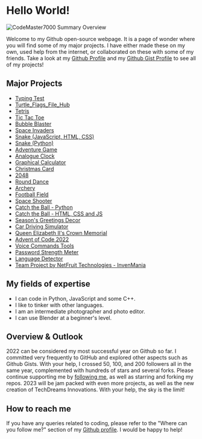 # Hello World!

![CodeMaster7000 Summary Overview](https://cr-ss-service.azurewebsites.net/api/ScreenShot?widget=summary&username=CodeMaster7000)

Welcome to my Github open-source webpage. It is a page of wonder where you will find some of my major projects. I have either made these on my own, used help from the internet, or collaborated on these with some of my friends. Take a look at my [Github Profile](https://github.com/CodeMaster7000) and my [Github Gist Profile](https://gist.github.com/CodeMaster7000) to see all of my projects!

## Major Projects
- [Typing Test](https://github.com/CodeMaster7000/Typing-Test)
- [Turtle_Flags_File_Hub](https://github.com/CodeMaster7000/Turtle_Flags_File_Hub)
- [Tetris](https://github.com/CodeMaster7000/Tetris)
- [Tic Tac Toe](https://github.com/CodeMaster7000/Tic-Tac-Toe)
- [Bubble Blaster](https://github.com/CodeMaster7000/Bubble-Blaster)
- [Space Invaders](https://github.com/CodeMaster7000/Pygame-Space-Invaders)
- [Snake (JavaScript, HTML, CSS)](https://github.com/CodeMaster7000/Snake)
- [Snake (Python)](https://github.com/CodeMaster7000/Turtle_Snake_Game)
- [Adventure Game](https://github.com/CodeMaster7000/Adventure-Game)
- [Analogue Clock](https://github.com/CodeMaster7000/Analogue-Clock)
- [Graphical Calculator](https://github.com/CodeMaster7000/Graphical-Calculator)
- [Christmas Card](https://github.com/CodeMaster7000/Merry-Christmas)
- [2048](https://github.com/CodeMaster7000/2048)
- [Round Dance](https://github.com/CodeMaster7000/Turtle-Graphic-Round-Dance)
- [Archery](https://github.com/CodeMaster7000/Archery)
- [Football Field](https://github.com/CodeMaster7000/Football-Field)
- [Space Shooter](https://github.com/CodeMaster7000/Space-Shooter-Game)
- [Catch the Ball - Python](https://github.com/CodeMaster7000/Catch-the-Ball)
- [Catch the Ball - HTML, CSS and JS](https://github.com/CodeMaster7000/Catch-the-Ball-HTML-CSS-JS)
- [Season's Greetings Decor](https://github.com/CodeMaster7000/Seasons-Greetings-Decor)
- [Car Driving Simulator](https://github.com/CodeMaster7000/Car-Driving-Simulator)
- [Queen Elizabeth II's Crown Memorial](https://github.com/CodeMaster7000/Queen-Elizabeth-II-Crown-Memorial)
- [Advent of Code 2022](https://github.com/CodeMaster7000/Advent-of-Code-2022)
- [Voice Commands Tools](https://github.com/CodeMaster7000/Voice-Commands-Tools)
- [Password Strength Meter](https://github.com/CodeMaster7000/Password-Strength-Meter)
- [Language Detector](https://github.com/CodeMaster7000/Language-Detector)
- [Team Project by NetFruit Technologies - InvenMania](https://github.com/NetFruit-Technologies/InvenMania)

## My fields of expertise

- I can code in Python, JavaScript and some C++.
- I like to tinker with other languages.
- I am an intermediate photographer and photo editor.
- I can use Blender at a beginner's level.

## Overview & Outlook

2022 can be considered my most successful year on Github so far. I committed very frequently to GitHub and explored other aspects such as Github Gists. With your help, I crossed 50, 100, and 200 followers all in the same year, complemented with hundreds of stars and several forks. Please continue supporting me by [following me](https://github.com/CodeMaster7000), as well as starring and forking my repos. 2023 will be jam packed with even more projects, as well as the new creation of TechDreams Innovations. With your help, the sky is the limit!

## How to reach me

If you have any queries related to coding, please refer to the "Where can you follow me?" section of my [Github profile](https://github.com/CodeMaster7000). I would be happy to help!
